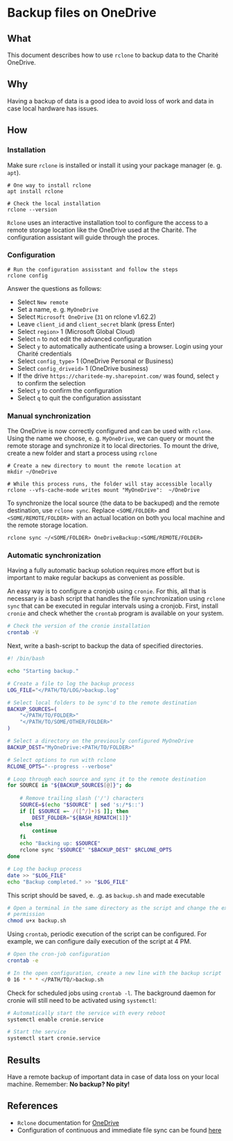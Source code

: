 # Backup files on OneDrive

## What

This document describes how to use `rclone` to backup data to the Charité
OneDrive. 

## Why

Having a backup of data is a good idea to avoid loss of work and data in case
local hardware has issues.

## How

### Installation

Make sure `rclone` is installed or install it using your package manager (e. g.
`apt`).

```
# One way to install rclone 
apt install rclone

# Check the local installation
rclone --version
```

`Rclone` uses an interactive installation tool to configure the access to a
remote storage location like the OneDrive used at the Charité. The
configuration assistant will guide through the proces.

### Configuration

```
# Run the configuration assisstant and follow the steps
rclone config
```

Answer the questions as follows:

* Select `New remote`
* Set a name, e. g. `MyOneDrive`
* Select `Microsoft OneDrive` (`31` on rclone v1.62.2)
* Leave `client_id` and `client_secret` blank (press Enter) 
* Select `region>` 1 (Microsoft Global Cloud)
* Select `n` to not edit the advanced configuration
* Select `y` to automatically authenticate using a browser. Login using your
  Charité credentials
* Select `config_type>` 1 (OneDrive Personal or Business)
* Select `config_driveid>` 1 (OneDrive business)
* If the drive `https://charitede-my.sharepoint.com/` was found, select `y` to
  confirm the selection
* Select `y` to confirm the configuration
* Select `q` to quit the configuration assisstant

### Manual synchronization

The OneDrive is now correctly configured and can be used with `rclone`. Using
the name we choose, e. g. `MyOneDrive`, we can query or mount the remote
storage and synchronize it to local directories. To mount the drive, create a
new folder and start a process using `rclone`

```
# Create a new directory to mount the remote location at
mkdir ~/OneDrive

# While this process runs, the folder will stay accessible locally
rclone --vfs-cache-mode writes mount "MyOneDrive":  ~/OneDrive
```

To synchronize the local source (the data to be backuped) and the remote
destination, use `rclone sync`. Replace `<SOME/FOLDER>` and
`<SOME/REMOTE/FOLDER>` with an actual location on both you local machine and
the remote storage location.

```
rclone sync ~/<SOME/FOLDER> OneDriveBackup:<SOME/REMOTE/FOLDER>
```

### Automatic synchronization

Having a fully automatic backup solution requires more effort but is important
to make regular backups as convenient as possible. 

An easy way is to configure a cronjob using `cronie`. For this, all that is
necessary is a bash script that handles the file synchronization using `rclone
sync` that can be executed in regular intervals using a cronjob. First, install
`cronie` and check whether the `crontab` program is available on your system.

```bash
# Check the version of the cronie installation
crontab -V
```

Next, write a bash-script to backup the data of specified directories.

``` bash
#! /bin/bash

echo "Starting backup."

# Create a file to log the backup process
LOG_FILE="</PATH/TO/LOG/>backup.log"

# Select local folders to be sync'd to the remote destination
BACKUP_SOURCES=(
    "</PATH/TO/FOLDER>"
    "</PATH/TO/SOME/OTHER/FOLDER>"
)

# Select a directory on the previously configured MyOneDrive
BACKUP_DEST="MyOneDrive:<PATH/TO/FOLDER>"

# Select options to run with rclone
RCLONE_OPTS="--progress --verbose"

# Loop through each source and sync it to the remote destination
for SOURCE in "${BACKUP_SOURCES[@]}"; do
    
    # Remove trailing slash ('/') characters    
    SOURCE=$(echo "$SOURCE" | sed 's:/*$::')
    if [[ $SOURCE =~ /([^/]+)$ ]]; then
        DEST_FOLDER="${BASH_REMATCH[1]}"
    else
        continue
    fi
    echo "Backing up: $SOURCE"
    rclone sync "$SOURCE" "$BACKUP_DEST" $RCLONE_OPTS
done

# Log the backup process
date >> "$LOG_FILE"
echo "Backup completed." >> "$LOG_FILE"
```

This script should be saved, e. .g. as `backup.sh` and made executable

```bash
# Open a terminal in the same directory as the script and change the execution
# permission
chmod u+x backup.sh
```

Using `crontab`, periodic execution of the script can be configured. For
example, we can configure daily execution of the script at 4 PM.

```bash
# Open the cron-job configuration
crontab -e

# In the open configuration, create a new line with the backup script
0 16 * * * </PATH/TO/>backup.sh
```

Check for scheduled jobs using `crontab -l`. The background daemon for cronie
will still need to be activated using `systemctl`:

```bash
# Automatically start the service with every reboot
systemctl enable cronie.service

# Start the service
systemctl start cronie.service
```

## Results

Have a remote backup of important data in case of data loss on your local
machine. Remember: **No backup? No pity!**

## References

* `Rclone` documentation for [OneDrive](https://rclone.org/onedrive/)
* Configuration of continuous and immediate file sync can be found [here](https://blog.rymcg.tech/blog/linux/rclone_sync/)
